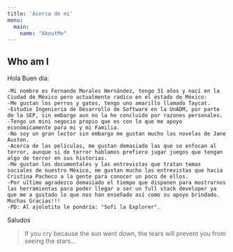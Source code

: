 ```yaml
---
title: 'Acerca de mi'
menu:
  main:
    name: "AboutMe"
---
```


## Who am I

Hola Buen día:

    -Mi nombre es Fernando Morales Hernández, tengo 31 años y nací en la Ciudad de México pero actualmente radico en el estado de México:
    -Me gustan los perros y gatos, tengo uno amarillo llamado Taycat.
    -Estudie Ingeniería de Desarrollo de Software en la UnADM, por parte de la SEP, sin embargo aun no la he concluido por razones personales.
    -Tengo un mini negocio propio que es con lo que me apoyo económicamente para mi y mi Familia.
    -No soy un gran lector sin embargo me gustan mucho las novelas de Jane Austen.
    -Acerca de las películas, me gustan demasiado las que se enfocan al terror, aunque si de terror hablamos prefiero jugar juegos que tengan algo de terror en sus historias.
    -Me gustan los documentales y las entrevistas que tratan temas sociales de nuestro México, me gustan mucho las entrevistas que hacia Cristina Pacheco a la gente para conocer un poco de ellos.
    -Por ultimo agradezco demasiado el tiempo que disponen para mostrarnos las herramientas para poder llegar a ser un full stack developer ya que me a gustado lo que nos han enseñado así como su apoyo brindado. Muchas Gracias!!!
    -PD: Al ajolotito le pondría: "Sofi la Explorer".


Saludos

> If you cry because the sun went down, the tears will prevent you from seeing the stars...
